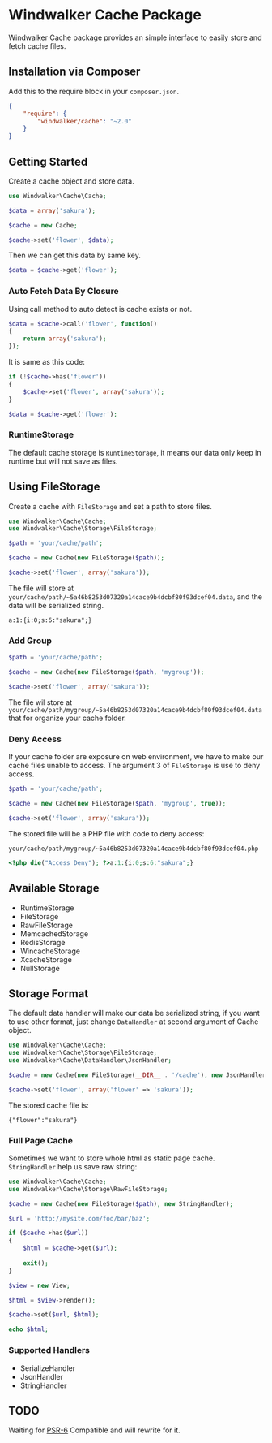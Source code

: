 # Windwalker Cache Package

Windwalker Cache package provides an simple interface to easily store and fetch cache files.  

## Installation via Composer

Add this to the require block in your `composer.json`.

``` json
{
    "require": {
        "windwalker/cache": "~2.0"
    }
}
```

## Getting Started

Create a cache object and store data.

``` php
use Windwalker\Cache\Cache;

$data = array('sakura');

$cache = new Cache;

$cache->set('flower', $data);
```

Then we can get this data by same key.

``` php
$data = $cache->get('flower');
```

### Auto Fetch Data By Closure

Using call method to auto detect is cache exists or not. 

``` php
$data = $cache->call('flower', function()
{
    return array('sakura');
});
```

It is same as this code:

``` php
if (!$cache->has('flower'))
{
    $cache->set('flower', array('sakura'));
}

$data = $cache->get('flower');
```

### RuntimeStorage

The default cache storage is `RuntimeStorage`, it means our data only keep in runtime but will not save as files.

## Using FileStorage

Create a cache with `FileStorage` and set a path to store files.

``` php
use Windwalker\Cache\Cache;
use Windwalker\Cache\Storage\FileStorage;

$path = 'your/cache/path';

$cache = new Cache(new FileStorage($path));

$cache->set('flower', array('sakura'));
```

The file will store at `your/cache/path/~5a46b8253d07320a14cace9b4dcbf80f93dcef04.data`, and the data will be serialized string.

```
a:1:{i:0;s:6:"sakura";}
```

### Add Group

``` php
$path = 'your/cache/path';

$cache = new Cache(new FileStorage($path, 'mygroup'));

$cache->set('flower', array('sakura'));
```

The file wil store at `your/cache/path/mygroup/~5a46b8253d07320a14cace9b4dcbf80f93dcef04.data` that for organize your cache folder.

### Deny Access

If your cache folder are exposure on web environment, we have to make our cache files unable to access. The argument 3 
 of `FileStorage` is use to deny access.
  
``` php
$path = 'your/cache/path';

$cache = new Cache(new FileStorage($path, 'mygroup', true));

$cache->set('flower', array('sakura'));
```

The stored file will be a PHP file with code to deny access:

`your/cache/path/mygroup/~5a46b8253d07320a14cace9b4dcbf80f93dcef04.php`

``` php
<?php die("Access Deny"); ?>a:1:{i:0;s:6:"sakura";}
```

## Available Storage

- RuntimeStorage
- FileStorage
- RawFileStorage
- MemcachedStorage
- RedisStorage
- WincacheStorage
- XcacheStorage
- NullStorage

## Storage Format

The default data handler will make our data be serialized string, if you want to use other format, just change `DataHandler`
at second argument of Cache object.

``` php
use Windwalker\Cache\Cache;
use Windwalker\Cache\Storage\FileStorage;
use Windwalker\Cache\DataHandler\JsonHandler;

$cache = new Cache(new FileStorage(__DIR__ . '/cache'), new JsonHandler);

$cache->set('flower', array('flower' => 'sakura'));
```

The stored cache file is:

```
{"flower":"sakura"}
```

### Full Page Cache

Sometimes we want to store whole html as static page cache. `StringHandler`  help us save raw string:
 
``` php
use Windwalker\Cache\Cache;
use Windwalker\Cache\Storage\RawFileStorage;

$cache = new Cache(new FileStorage($path), new StringHandler);

$url = 'http://mysite.com/foo/bar/baz';

if ($cache->has($url))
{
    $html = $cache->get($url);
    
    exit();
}

$view = new View;

$html = $view->render();

$cache->set($url, $html);

echo $html;
```

### Supported Handlers

- SerializeHandler
- JsonHandler
- StringHandler

## TODO

Waiting for [PSR-6](https://github.com/php-fig/fig-standards/blob/master/proposed/cache.md) Compatible and will rewrite for it. 
